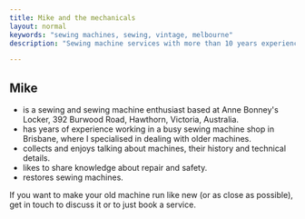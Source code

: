 ```yaml
---
title: Mike and the mechanicals
layout: normal
keywords: "sewing machines, sewing, vintage, melbourne"
description: "Sewing machine services with more than 10 years experience based in Melbourne, Australia"

---
```

<div class="container justify-content-center">
<div class="row">
<div class="col-12 mb-1">
<h2>Mike</h2>
<ul class="list-group">
<li class="list-group-item has-large-font-size">is a sewing and sewing machine enthusiast based at Anne Bonney's Locker, 392 Burwood Road, Hawthorn, Victoria, Australia.</li>
<li class="list-group-item has-large-font-size">has years of experience working in a busy sewing machine shop in Brisbane, where I specialised in dealing with older machines.</li>
<li class="list-group-item has-large-font-size">collects and enjoys talking about machines, their history and technical details.</li>
<li class="list-group-item has-large-font-size">likes to share knowledge about repair and safety.</li>
<li class="list-group-item has-large-font-size">restores sewing machines.</li>
</ul>
<p class="has-large-font-size">If you want to make your old machine run like new (or as close as possible), get in touch to discuss it or to just book a service.</p>
</div><!-- end col -->
</div><!-- end row -->
</div><!-- end container -->

